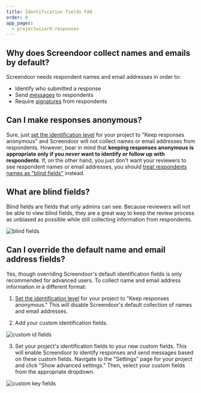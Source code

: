 ```yaml
---
title: Identification fields FAQ
order: 8
app_pages:
  - projectwizard-responses
---
```


## Why does Screendoor collect names and emails by default?

Screendoor needs respondent names and email addresses in order to:

- Identify who submitted a response
- Send [messages](../messages/sending_messages.html) to respondents
- Require [signatures](signatures.html) from respondents

## Can I make responses anonymous?

Sure, just [set the identification level](response_preferences.html#don-t-collect-names-and-email-addresses) for your project to "Keep responses anonymous" and Screendoor will not collect names or email addresses from respondents. However, bear in mind that **keeping responses anonymous is appropriate only if you *never* want to identify or follow up with respondents**. If, on the other hand, you just don't want your reviewers to see respondent names or email addresses, you should [treat respondents names as "blind fields"](response_preferences.html#hiding-respondent-names) instead.

## What are blind fields?

Blind fields are fields that only admins can see. Because reviewers will not be able to view blind fields, they are a great way to keep the review process as unbiased as possible while still collecting information from respondents.

![blind fields](../images/blind_fields.png)

## Can I override the default name and email address fields?

Yes, though overriding Screendoor's default identification fields is only recommended for advanced users. To collect name and email address information in a different format:

1. [Set the identification level](response_preferences.html#don-t-collect-names-and-email-addresses) for your project to "Keep responses anonymous." This will disable Screendoor's default collection of names and email addresses.

2. Add your custom identification fields.

  ![custom id fields](../images/custom_id_fields.png)

3. Set your project's identification fields to your new custom fields. This will enable Screendoor to identify responses and send messages based on these custom fields. Navigate to the "Settings" page for your project and click "Show advanced settings." Then, select your custom fields from the appropriate dropdown.

  ![custom key fields](../images/custom_key_fields.png)
